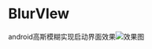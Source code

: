 # BlurVIew
android高斯模糊实现启动界面效果![效果图](http://img.my.csdn.net/uploads/201505/06/1430917389_2100.gif-thumb.jpg) 
